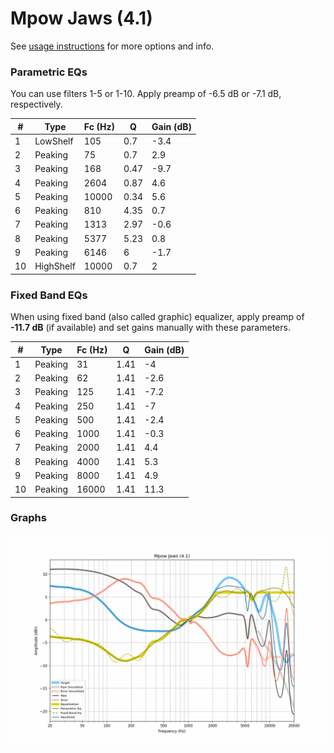 # Mpow Jaws (4.1)
See [usage instructions](https://github.com/jaakkopasanen/AutoEq#usage) for more options and info.

### Parametric EQs
You can use filters 1-5 or 1-10. Apply preamp of -6.5 dB or -7.1 dB, respectively.

|   # | Type      |   Fc (Hz) |    Q |   Gain (dB) |
|-----|-----------|-----------|------|-------------|
|   1 | LowShelf  |       105 | 0.7  |        -3.4 |
|   2 | Peaking   |        75 | 0.7  |         2.9 |
|   3 | Peaking   |       168 | 0.47 |        -9.7 |
|   4 | Peaking   |      2604 | 0.87 |         4.6 |
|   5 | Peaking   |     10000 | 0.34 |         5.6 |
|   6 | Peaking   |       810 | 4.35 |         0.7 |
|   7 | Peaking   |      1313 | 2.97 |        -0.6 |
|   8 | Peaking   |      5377 | 5.23 |         0.8 |
|   9 | Peaking   |      6146 | 6    |        -1.7 |
|  10 | HighShelf |     10000 | 0.7  |         2   |

### Fixed Band EQs
When using fixed band (also called graphic) equalizer, apply preamp of **-11.7 dB** (if available) and set gains manually with these parameters.

|   # | Type    |   Fc (Hz) |    Q |   Gain (dB) |
|-----|---------|-----------|------|-------------|
|   1 | Peaking |        31 | 1.41 |        -4   |
|   2 | Peaking |        62 | 1.41 |        -2.6 |
|   3 | Peaking |       125 | 1.41 |        -7.2 |
|   4 | Peaking |       250 | 1.41 |        -7   |
|   5 | Peaking |       500 | 1.41 |        -2.4 |
|   6 | Peaking |      1000 | 1.41 |        -0.3 |
|   7 | Peaking |      2000 | 1.41 |         4.4 |
|   8 | Peaking |      4000 | 1.41 |         5.3 |
|   9 | Peaking |      8000 | 1.41 |         4.9 |
|  10 | Peaking |     16000 | 1.41 |        11.3 |

### Graphs
![](./Mpow%20Jaws%20(4.1).png)
